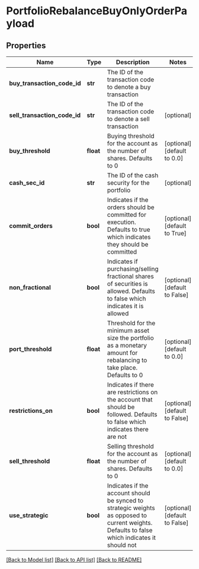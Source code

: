 # PortfolioRebalanceBuyOnlyOrderPayload

## Properties
Name | Type | Description | Notes
------------ | ------------- | ------------- | -------------
**buy_transaction_code_id** | **str** | The ID of the transaction code to denote a buy transaction | 
**sell_transaction_code_id** | **str** | The ID of the transaction code to denote a sell transaction | [optional] 
**buy_threshold** | **float** | Buying threshold for the account as the number of shares. Defaults to 0 | [optional] [default to 0.0]
**cash_sec_id** | **str** | The ID of the cash security for the portfolio | [optional] 
**commit_orders** | **bool** | Indicates if the orders should be committed for execution. Defaults to true which indicates they should be committed | [optional] [default to True]
**non_fractional** | **bool** | Indicates if purchasing/selling fractional shares of securities is allowed. Defaults to false which indicates it is allowed | [optional] [default to False]
**port_threshold** | **float** | Threshold for the minimum asset size the portfolio as a monetary amount for rebalancing to take place. Defaults to 0 | [optional] [default to 0.0]
**restrictions_on** | **bool** | Indicates if there are restrictions on the account that should be followed. Defaults to false which indicates there are not | [optional] [default to False]
**sell_threshold** | **float** | Selling threshold for the account as the number of shares. Defaults to 0 | [optional] [default to 0.0]
**use_strategic** | **bool** | Indicates if the account should be synced to strategic weights as opposed to current weights. Defaults to false which indicates it should not | [optional] [default to False]

[[Back to Model list]](../README.md#documentation-for-models) [[Back to API list]](../README.md#documentation-for-api-endpoints) [[Back to README]](../README.md)


